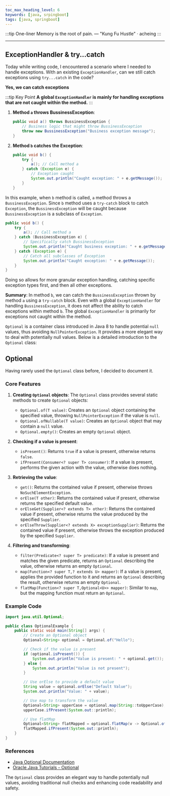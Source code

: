 ```yaml
---
toc_max_heading_level: 6
keywords: [java, srpingboot]
tags: [java, springboot]
---
```


:::tip One-liner
Memory is the root of pain. — "Kung Fu Hustle" · acheing
:::

---

## ExceptionHandler & try...catch
Today while writing code, I encountered a scenario where I needed to handle exceptions. With an existing `ExceptionHandler`, can we still catch exceptions using `try...catch` in the code?

**Yes, we can catch exceptions**

:::tip Key Point
**A global `ExceptionHandler` is mainly for handling exceptions that are not caught within the method.**
:::

1. **Method `a` throws BussinessException**:
    ```java
    public void a() throws BussinessException {
        // Business logic that might throw BussinessException
        throw new BussinessException("Business exception message");
    }
    ```

2. **Method `b` catches the Exception**:
    ```java
    public void b() {
        try {
            a(); // Call method a
        } catch (Exception e) {
            // Exception caught
            System.out.println("Caught exception: " + e.getMessage());
        }
    }
    ```

In this example, when `b` method is called, `a` method throws a `BussinessException`. Since `b` method uses a `try-catch` block to catch `Exception`, the `BussinessException` will be caught because `BussinessException` is a subclass of `Exception`.

```java
public void b() {
    try {
        a(); // Call method a
    } catch (BussinessException e) {
        // Specifically catch BussinessException
        System.out.println("Caught business exception: " + e.getMessage());
    } catch (Exception e) {
        // Catch all subclasses of Exception
        System.out.println("Caught exception: " + e.getMessage());
    }
}
```

Doing so allows for more granular exception handling, catching specific exception types first, and then all other exceptions.

**Summary**: In method `b`, we can catch the `BussinessException` thrown by method `a` using a `try-catch` block. Even with a global `ExceptionHandler` for handling `BussinessException`, it does not affect the ability to catch exceptions within method `b`. The global `ExceptionHandler` is primarily for exceptions not caught within the method.

`Optional` is a container class introduced in Java 8 to handle potential `null` values, thus avoiding `NullPointerException`. It provides a more elegant way to deal with potentially null values. Below is a detailed introduction to the `Optional` class:

## Optional

Having rarely used the `Optional` class before, I decided to document it.

### Core Features

1. **Creating `Optional` objects**:
   The `Optional` class provides several static methods to create `Optional` objects:
   - `Optional.of(T value)`: Creates an `Optional` object containing the specified value, throwing `NullPointerException` if the value is `null`.
   - `Optional.ofNullable(T value)`: Creates an `Optional` object that may contain a `null` value.
   - `Optional.empty()`: Creates an empty `Optional` object.

2. **Checking if a value is present**:
   - `isPresent()`: Returns `true` if a value is present, otherwise returns `false`.
   - `ifPresent(Consumer<? super T> consumer)`: If a value is present, performs the given action with the value, otherwise does nothing.

3. **Retrieving the value**:
   - `get()`: Returns the contained value if present, otherwise throws `NoSuchElementException`.
   - `orElse(T other)`: Returns the contained value if present, otherwise returns the specified default value.
   - `orElseGet(Supplier<? extends T> other)`: Returns the contained value if present, otherwise returns the value produced by the specified `Supplier`.
   - `orElseThrow(Supplier<? extends X> exceptionSupplier)`: Returns the contained value if present, otherwise throws the exception produced by the specified `Supplier`.

4. **Filtering and transforming**:
   - `filter(Predicate<? super T> predicate)`: If a value is present and matches the given predicate, returns an `Optional` describing the value, otherwise returns an empty `Optional`.
   - `map(Function<? super T,? extends U> mapper)`: If a value is present, applies the provided function to it and returns an `Optional` describing the result, otherwise returns an empty `Optional`.
   - `flatMap(Function<? super T,Optional<U>> mapper)`: Similar to `map`, but the mapping function must return an `Optional`.

### Example Code

```java
import java.util.Optional;

public class OptionalExample {
    public static void main(String[] args) {
        // Create an Optional object
        Optional<String> optional = Optional.of("Hello");

        // Check if the value is present
        if (optional.isPresent()) {
            System.out.println("Value is present: " + optional.get());
        } else {
            System.out.println("Value is not present");
        }

        // Use orElse to provide a default value
        String value = optional.orElse("Default Value");
        System.out.println("Value: " + value);

        // Use map to transform the value
        Optional<String> upperCase = optional.map(String::toUpperCase);
        upperCase.ifPresent(System.out::println);

        // Use flatMap
        Optional<String> flatMapped = optional.flatMap(v -> Optional.of(v + " World"));
        flatMapped.ifPresent(System.out::println);
    }
}
```

### References
- [Java Optional Documentation](https://docs.oracle.com/javase/8/docs/api/java/util/Optional.html)
- [Oracle Java Tutorials - Optional](https://docs.oracle.com/javase/tutorial/java/javaOO/optional.html)

The `Optional` class provides an elegant way to handle potentially null values, avoiding traditional null checks and enhancing code readability and safety.